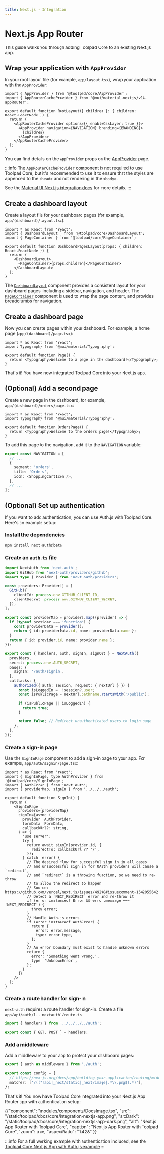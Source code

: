 ```yaml
---
title: Next.js - Integration
---
```


# Next.js App Router

<p class="description">This guide walks you through adding Toolpad Core to an existing Next.js app.</p>

## Wrap your application with `AppProvider`

In your root layout file (for example, `app/layout.tsx`), wrap your application with the `AppProvider`:

```tsx title="app/layout.tsx"
import { AppProvider } from '@toolpad/core/AppProvider';
import { AppRouterCacheProvider } from '@mui/material-nextjs/v14-appRouter';

export default function RootLayout({ children }: { children: React.ReactNode }) {
  return (
    <AppRouterCacheProvider options={{ enableCssLayer: true }}>
      <AppProvider navigation={NAVIGATION} branding={BRANDING}>
        {children}
      </AppProvider>
    </AppRouterCacheProvider>
  );
}
```

You can find details on the `AppProvider` props on the [AppProvider](/toolpad/core/react-app-provider/) page.

:::info
The `AppRouterCacheProvider` component is not required to use Toolpad Core, but it's recommended to use it to ensure that the styles are appended to the `<head>` and not rendering in the `<body>`.

See the [Material UI Next.js integration docs](https://mui.com/material-ui/integrations/nextjs/) for more details.
:::

## Create a dashboard layout

Create a layout file for your dashboard pages (for example, `app/(dashboard)/layout.tsx`):

```tsx title="app/(dashboard)/layout.tsx"
import * as React from 'react';
import { DashboardLayout } from '@toolpad/core/DashboardLayout';
import { PageContainer } from '@toolpad/core/PageContainer';

export default function DashboardPagesLayout(props: { children: React.ReactNode }) {
  return (
    <DashboardLayout>
      <PageContainer>{props.children}</PageContainer>
    </DashboardLayout>
  );
}
```

The [`DashboardLayout`](/toolpad/core/react-dashboard-layout/) component provides a consistent layout for your dashboard pages, including a sidebar, navigation, and header. The [`PageContainer`](/toolpad/core/react-page-container/) component is used to wrap the page content, and provides breadcrumbs for navigation.

## Create a dashboard page

Now you can create pages within your dashboard. For example, a home page (`app/(dashboard)/page.tsx`):

```tsx title="app/(dashboard)/page.tsx"
import * as React from 'react';
import Typography from '@mui/material/Typography';

export default function Page() {
  return <Typography>Welcome to a page in the dashboard!</Typography>;
}
```

That's it! You have now integrated Toolpad Core into your Next.js app.

## (Optional) Add a second page

Create a new page in the dashboard, for example, `app/(dashboard)/orders/page.tsx`:

```tsx title="app/(dashboard)/orders/page.tsx"
import * as React from 'react';
import Typography from '@mui/material/Typography';

export default function OrdersPage() {
  return <Typography>Welcome to the orders page!</Typography>;
}
```

To add this page to the navigation, add it to the `NAVIGATION` variable:

```ts title="app/layout.tsx"
export const NAVIGATION = [
  // ...
  {
    segment: 'orders',
    title: 'Orders',
    icon: <ShoppingCartIcon />,
  },
  // ...
];
```

## (Optional) Set up authentication

If you want to add authentication, you can use Auth.js with Toolpad Core. Here's an example setup:

### Install the dependencies

```bash
npm install next-auth@beta
```

### Create an `auth.ts` file

```ts title="auth.ts"
import NextAuth from 'next-auth';
import GitHub from 'next-auth/providers/github';
import type { Provider } from 'next-auth/providers';

const providers: Provider[] = [
  GitHub({
    clientId: process.env.GITHUB_CLIENT_ID,
    clientSecret: process.env.GITHUB_CLIENT_SECRET,
  }),
];

export const providerMap = providers.map((provider) => {
  if (typeof provider === 'function') {
    const providerData = provider();
    return { id: providerData.id, name: providerData.name };
  }
  return { id: provider.id, name: provider.name };
});

export const { handlers, auth, signIn, signOut } = NextAuth({
  providers,
  secret: process.env.AUTH_SECRET,
  pages: {
    signIn: '/auth/signin',
  },
  callbacks: {
    authorized({ auth: session, request: { nextUrl } }) {
      const isLoggedIn = !!session?.user;
      const isPublicPage = nextUrl.pathname.startsWith('/public');

      if (isPublicPage || isLoggedIn) {
        return true;
      }

      return false; // Redirect unauthenticated users to login page
    },
  },
});
```

### Create a sign-in page

Use the `SignInPage` component to add a sign-in page to your app. For example, `app/auth/signin/page.tsx`:

```tsx title="app/auth/signin/page.tsx"
import * as React from 'react';
import { SignInPage, type AuthProvider } from '@toolpad/core/SignInPage';
import { AuthError } from 'next-auth';
import { providerMap, signIn } from '../../../auth';

export default function SignIn() {
  return (
    <SignInPage
      providers={providerMap}
      signIn={async (
        provider: AuthProvider,
        formData: FormData,
        callbackUrl?: string,
      ) => {
        'use server';
        try {
          return await signIn(provider.id, {
            redirectTo: callbackUrl ?? '/',
          });
        } catch (error) {
          // The desired flow for successful sign in in all cases
          // and unsuccessful sign in for OAuth providers will cause a `redirect`,
          // and `redirect` is a throwing function, so we need to re-throw
          // to allow the redirect to happen
          // Source: https://github.com/vercel/next.js/issues/49298#issuecomment-1542055642
          // Detect a `NEXT_REDIRECT` error and re-throw it
          if (error instanceof Error && error.message === 'NEXT_REDIRECT') {
            throw error;
          }
          // Handle Auth.js errors
          if (error instanceof AuthError) {
            return {
              error: error.message,
              type: error.type,
            };
          }
          // An error boundary must exist to handle unknown errors
          return {
            error: 'Something went wrong.',
            type: 'UnknownError',
          };
        }
      }}
    />
  );
}
```

### Create a route handler for sign-in

`next-auth` requires a route handler for sign-in. Create a file `app/api/auth/[...nextauth]/route.ts`:

```ts title="app/api/auth/[...nextauth]/route.ts"
import { handlers } from '../../../../auth';

export const { GET, POST } = handlers;
```

### Add a middleware

Add a middleware to your app to protect your dashboard pages:

```ts title="middleware.ts"
export { auth as middleware } from './auth';

export const config = {
  // https://nextjs.org/docs/app/building-your-application/routing/middleware#matcher
  matcher: ['/((?!api|_next/static|_next/image|.*\\.png$).*)'],
};
```

That's it! You now have Toolpad Core integrated into your Next.js App Router app with authentication setup:

{{"component": "modules/components/DocsImage.tsx", "src": "/static/toolpad/docs/core/integration-nextjs-app.png", "srcDark": "/static/toolpad/docs/core/integration-nextjs-app-dark.png", "alt": "Next.js App Router with Toolpad Core", "caption": "Next.js App Router with Toolpad Core", "zoom": true, "aspectRatio": "1.428" }}

:::info
For a full working example with authentication included, see the [Toolpad Core Next.js App with Auth.js example](https://github.com/mui/toolpad/tree/master/examples/core/auth-nextjs/)
:::
